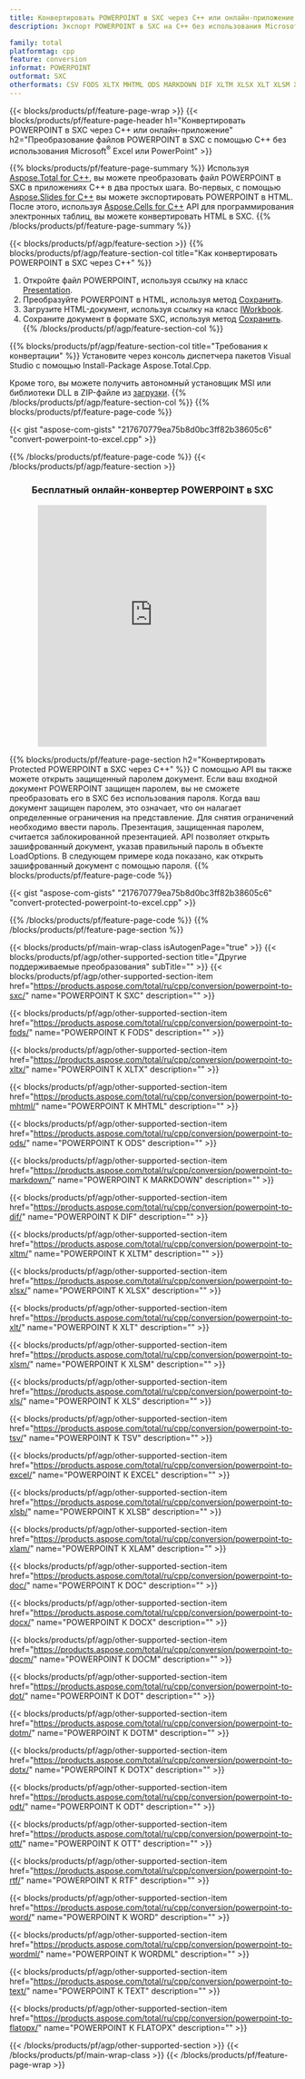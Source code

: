 ```yaml
---
title: Конвертировать POWERPOINT в SXC через C++ или онлайн-приложение или с помощью бесплатного онлайн-конвертера
description: Экспорт POWERPOINT в SXC на C++ без использования Microsoft Excel или Powerpoint или онлайн. Быстро протестируйте бесплатный онлайн-конвертер POT в CSV, прежде чем интегрировать код.

family: total
platformtag: cpp
feature: conversion
informat: POWERPOINT
outformat: SXC
otherformats: CSV FODS XLTX MHTML ODS MARKDOWN DIF XLTM XLSX XLT XLSM XLS TSV EXCEL XLSB XLAM DOC DOCX DOCM DOT DOTM DOTX ODT OTT RTF WORD WORDML TEXT FLATOPX
---
```

{{< blocks/products/pf/feature-page-wrap >}}
{{< blocks/products/pf/feature-page-header h1="Конвертировать POWERPOINT в SXC через C++ или онлайн-приложение" h2="Преобразование файлов POWERPOINT в SXC с помощью C++ без использования Microsoft<sup>&reg;</sup> Excel или PowerPoint" >}}

{{% blocks/products/pf/feature-page-summary %}}
Используя [Aspose.Total for C++](https://products.aspose.com/total/cpp/), вы можете преобразовать файл POWERPOINT в SXC в приложениях C++ в два простых шага. Во-первых, с помощью [Aspose.Slides for C++](https://products.aspose.com/slides/cpp/) вы можете экспортировать POWERPOINT в HTML. После этого, используя [Aspose.Cells for C++](https://products.aspose.com/cells/cpp/) API для программирования электронных таблиц, вы можете конвертировать HTML в SXC. 
{{% /blocks/products/pf/feature-page-summary  %}}

{{< blocks/products/pf/agp/feature-section >}}
{{% blocks/products/pf/agp/feature-section-col title="Как конвертировать POWERPOINT в SXC через C++" %}}
1. Откройте файл POWERPOINT, используя ссылку на класс [Presentation](https://reference.aspose.com/slides/cpp/class/aspose.slides.presentation).
2. Преобразуйте POWERPOINT в HTML, используя метод [Сохранить](https://reference.aspose.com/slides/cpp/class/aspose.slides.presentation#a06fe2a156063c8c3e5ada2713bb697ba).
3. Загрузите HTML-документ, используя ссылку на класс [IWorkbook](https://reference.aspose.com/cells/cpp/class/aspose.cells.i_workbook).
4. Сохраните документ в формате SXC, используя метод [Сохранить](https://reference.aspose.com/cells/cpp/class/aspose.cells.i_workbook#a5dc7de23f7ceba76a05dc1d49f51502e).
{{% /blocks/products/pf/agp/feature-section-col %}}

{{% blocks/products/pf/agp/feature-section-col title="Требования к конвертации" %}}
Установите через консоль диспетчера пакетов Visual Studio с помощью Install-Package Aspose.Total.Cpp.

Кроме того, вы можете получить автономный установщик MSI или библиотеки DLL в ZIP-файле из [загрузки](https://releases.aspose.comtotal/cpp).
{{% /blocks/products/pf/agp/feature-section-col %}}
{{% blocks/products/pf/feature-page-code %}}

{{< gist "aspose-com-gists" "217670779ea75b8d0bc3ff82b38605c6" "convert-powerpoint-to-excel.cpp" >}}



{{% /blocks/products/pf/feature-page-code %}}
{{< /blocks/products/pf/agp/feature-section >}}
<div class="container-fluid agp-content bg-white aboutfile box-1 vh100 section nopbtm">
<div class=container>
<div class=row>
<div class="demobox tc col-md-12 padding-0" align="center">

<h3>Бесплатный онлайн-конвертер POWERPOINT в SXC</h3>

<iframe style="border: none; height: 426px;" scrolling="no" src="https://total-conversion-app-65z5r2lp.qa.k8s.dynabic.com/?to=sxc&from=pptx" id="child-iframe" width="80%"></iframe>

</div></div>
</div></div>

{{% blocks/products/pf/feature-page-section  h2="Конвертировать Protected POWERPOINT в SXC через C++" %}}
С помощью API вы также можете открыть защищенный паролем документ. Если ваш входной документ POWERPOINT защищен паролем, вы не сможете преобразовать его в SXC без использования пароля. Когда ваш документ защищен паролем, это означает, что он налагает определенные ограничения на представление. Для снятия ограничений необходимо ввести пароль. Презентация, защищенная паролем, считается заблокированной презентацией. API позволяет открыть зашифрованный документ, указав правильный пароль в объекте LoadOptions. В следующем примере кода показано, как открыть зашифрованный документ с помощью пароля.
{{% blocks/products/pf/feature-page-code %}}

{{< gist "aspose-com-gists" "217670779ea75b8d0bc3ff82b38605c6" "convert-protected-powerpoint-to-excel.cpp" >}}

{{% /blocks/products/pf/feature-page-code  %}}
{{% /blocks/products/pf/feature-page-section %}}

{{< blocks/products/pf/main-wrap-class isAutogenPage="true" >}}
{{< blocks/products/pf/agp/other-supported-section title="Другие поддерживаемые преобразования" subTitle="" >}}
{{< blocks/products/pf/agp/other-supported-section-item href="https://products.aspose.com/total/ru/cpp/conversion/powerpoint-to-sxc/" name="POWERPOINT К SXC" description="" >}}

{{< blocks/products/pf/agp/other-supported-section-item href="https://products.aspose.com/total/ru/cpp/conversion/powerpoint-to-fods/" name="POWERPOINT К FODS" description="" >}}

{{< blocks/products/pf/agp/other-supported-section-item href="https://products.aspose.com/total/ru/cpp/conversion/powerpoint-to-xltx/" name="POWERPOINT К XLTX" description="" >}}

{{< blocks/products/pf/agp/other-supported-section-item href="https://products.aspose.com/total/ru/cpp/conversion/powerpoint-to-mhtml/" name="POWERPOINT К MHTML" description="" >}}

{{< blocks/products/pf/agp/other-supported-section-item href="https://products.aspose.com/total/ru/cpp/conversion/powerpoint-to-ods/" name="POWERPOINT К ODS" description="" >}}

{{< blocks/products/pf/agp/other-supported-section-item href="https://products.aspose.com/total/ru/cpp/conversion/powerpoint-to-markdown/" name="POWERPOINT К MARKDOWN" description="" >}}

{{< blocks/products/pf/agp/other-supported-section-item href="https://products.aspose.com/total/ru/cpp/conversion/powerpoint-to-dif/" name="POWERPOINT К DIF" description="" >}}

{{< blocks/products/pf/agp/other-supported-section-item href="https://products.aspose.com/total/ru/cpp/conversion/powerpoint-to-xltm/" name="POWERPOINT К XLTM" description="" >}}

{{< blocks/products/pf/agp/other-supported-section-item href="https://products.aspose.com/total/ru/cpp/conversion/powerpoint-to-xlsx/" name="POWERPOINT К XLSX" description="" >}}

{{< blocks/products/pf/agp/other-supported-section-item href="https://products.aspose.com/total/ru/cpp/conversion/powerpoint-to-xlt/" name="POWERPOINT К XLT" description="" >}}

{{< blocks/products/pf/agp/other-supported-section-item href="https://products.aspose.com/total/ru/cpp/conversion/powerpoint-to-xlsm/" name="POWERPOINT К XLSM" description="" >}}

{{< blocks/products/pf/agp/other-supported-section-item href="https://products.aspose.com/total/ru/cpp/conversion/powerpoint-to-xls/" name="POWERPOINT К XLS" description="" >}}

{{< blocks/products/pf/agp/other-supported-section-item href="https://products.aspose.com/total/ru/cpp/conversion/powerpoint-to-tsv/" name="POWERPOINT К TSV" description="" >}}

{{< blocks/products/pf/agp/other-supported-section-item href="https://products.aspose.com/total/ru/cpp/conversion/powerpoint-to-excel/" name="POWERPOINT К EXCEL" description="" >}}

{{< blocks/products/pf/agp/other-supported-section-item href="https://products.aspose.com/total/ru/cpp/conversion/powerpoint-to-xlsb/" name="POWERPOINT К XLSB" description="" >}}

{{< blocks/products/pf/agp/other-supported-section-item href="https://products.aspose.com/total/ru/cpp/conversion/powerpoint-to-xlam/" name="POWERPOINT К XLAM" description="" >}}

{{< blocks/products/pf/agp/other-supported-section-item href="https://products.aspose.com/total/ru/cpp/conversion/powerpoint-to-doc/" name="POWERPOINT К DOC" description="" >}}

{{< blocks/products/pf/agp/other-supported-section-item href="https://products.aspose.com/total/ru/cpp/conversion/powerpoint-to-docx/" name="POWERPOINT К DOCX" description="" >}}

{{< blocks/products/pf/agp/other-supported-section-item href="https://products.aspose.com/total/ru/cpp/conversion/powerpoint-to-docm/" name="POWERPOINT К DOCM" description="" >}}

{{< blocks/products/pf/agp/other-supported-section-item href="https://products.aspose.com/total/ru/cpp/conversion/powerpoint-to-dot/" name="POWERPOINT К DOT" description="" >}}

{{< blocks/products/pf/agp/other-supported-section-item href="https://products.aspose.com/total/ru/cpp/conversion/powerpoint-to-dotm/" name="POWERPOINT К DOTM" description="" >}}

{{< blocks/products/pf/agp/other-supported-section-item href="https://products.aspose.com/total/ru/cpp/conversion/powerpoint-to-dotx/" name="POWERPOINT К DOTX" description="" >}}

{{< blocks/products/pf/agp/other-supported-section-item href="https://products.aspose.com/total/ru/cpp/conversion/powerpoint-to-odt/" name="POWERPOINT К ODT" description="" >}}

{{< blocks/products/pf/agp/other-supported-section-item href="https://products.aspose.com/total/ru/cpp/conversion/powerpoint-to-ott/" name="POWERPOINT К OTT" description="" >}}

{{< blocks/products/pf/agp/other-supported-section-item href="https://products.aspose.com/total/ru/cpp/conversion/powerpoint-to-rtf/" name="POWERPOINT К RTF" description="" >}}

{{< blocks/products/pf/agp/other-supported-section-item href="https://products.aspose.com/total/ru/cpp/conversion/powerpoint-to-word/" name="POWERPOINT К WORD" description="" >}}

{{< blocks/products/pf/agp/other-supported-section-item href="https://products.aspose.com/total/ru/cpp/conversion/powerpoint-to-wordml/" name="POWERPOINT К WORDML" description="" >}}

{{< blocks/products/pf/agp/other-supported-section-item href="https://products.aspose.com/total/ru/cpp/conversion/powerpoint-to-text/" name="POWERPOINT К TEXT" description="" >}}

{{< blocks/products/pf/agp/other-supported-section-item href="https://products.aspose.com/total/ru/cpp/conversion/powerpoint-to-flatopx/" name="POWERPOINT К FLATOPX" description="" >}}


{{< /blocks/products/pf/agp/other-supported-section >}}
{{< /blocks/products/pf/main-wrap-class >}}
{{< /blocks/products/pf/feature-page-wrap >}}